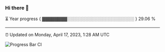 ### Hi there 👋

⏳ Year progress { ▓▓▓▓▓▓▓▓░░░░░░░░░░░░░░░░░░░░░░ } 29.06 %

---

⏰ Updated on Monday, April 17, 2023, 1:28 AM UTC

![Progress Bar CI](https://github.com/arthurbuhl/arthurbuhl/workflows/Progress%20Bar%20CI/badge.svg)
